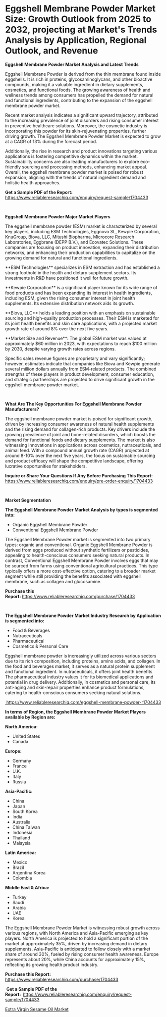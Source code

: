 <p><h1>Eggshell Membrane Powder Market Size: Growth Outlook from 2025 to 2032, projecting at Market's Trends Analysis by Application, Regional Outlook, and Revenue</h1></p><p><strong>Eggshell Membrane Powder Market Analysis and Latest Trends</strong></p>
<p><p>Eggshell Membrane Powder is derived from the thin membrane found inside eggshells. It is rich in proteins, glycosaminoglycans, and other bioactive compounds, making it a valuable ingredient in dietary supplements, cosmetics, and functional foods. The growing awareness of health and wellness trends among consumers has propelled the demand for natural and functional ingredients, contributing to the expansion of the eggshell membrane powder market.</p><p>Recent market analysis indicates a significant upward trajectory, attributed to the increasing prevalence of joint disorders and rising consumer interest in preventive healthcare solutions. Moreover, the cosmetic industry is incorporating this powder for its skin-rejuvenating properties, further driving growth. The Eggshell Membrane Powder Market is expected to grow at a CAGR of 13% during the forecast period. </p><p>Additionally, the rise in research and product innovations targeting various applications is fostering competitive dynamics within the market. Sustainability concerns are also leading manufacturers to explore eco-friendly sourcing and processing methods, enhancing market appeal. Overall, the eggshell membrane powder market is poised for robust expansion, aligning with the trends of natural ingredient demand and holistic health approaches.</p></p>
<p><strong>Get a Sample PDF of the Report:&nbsp;</strong> <a href="https://www.reliableresearchiq.com/enquiry/request-sample/1704433?utm_campaign=2452&utm_medium=2&utm_source=Github&utm_content=ia&utm_term=14022025&utm_id=eggshell-membrane-powder">https://www.reliableresearchiq.com/enquiry/request-sample/1704433</a></p>
<p>&nbsp;</p>
<p><strong>Eggshell Membrane Powder Major Market Players</strong></p>
<p><p>The eggshell membrane powder (ESM) market is characterized by several key players, including ESM Technologies, Eggnovo SL, Kewpie Corporation, KnuGroup, Biova, LLC, Mitushi Biopharma, Microcore Research Laboratories, Eggbrane (DEPP B.V.), and Ecovatec Solutions. These companies are focusing on product innovation, expanding their distribution networks, and enhancing their production capabilities to capitalize on the growing demand for natural and functional ingredients.</p><p>**ESM Technologies** specializes in ESM extraction and has established a strong foothold in the health and dietary supplement sectors. Its investments in R&D have positioned it well for future growth.</p><p>**Kewpie Corporation** is a significant player known for its wide range of food products and has been expanding its interest in health ingredients, including ESM, given the rising consumer interest in joint health supplements. Its extensive distribution network aids its growth.</p><p>**Biova, LLC** holds a leading position with an emphasis on sustainable sourcing and high-quality production processes. Their ESM is marketed for its joint health benefits and skin care applications, with a projected market growth rate of around 8% over the next five years.</p><p>**Market Size and Revenue**: The global ESM market was valued at approximately $60 million in 2023, with expectations to reach $100 million by 2030, despite varying growth rates across regions.</p><p>Specific sales revenue figures are proprietary and vary significantly; however, estimates indicate that companies like Biova and Kewpie generate several million dollars annually from ESM-related products. The combined strengths of these players in product development, consumer education, and strategic partnerships are projected to drive significant growth in the eggshell membrane powder market.</p></p>
<p>&nbsp;</p>
<p><strong>What Are The Key Opportunities For Eggshell Membrane Powder Manufacturers?</strong></p>
<p><p>The eggshell membrane powder market is poised for significant growth, driven by increasing consumer awareness of natural health supplements and the rising demand for collagen-rich products. Key drivers include the growing prevalence of joint and bone-related disorders, which boosts the demand for functional foods and dietary supplements. The market is also witnessing innovations in applications across cosmetics, nutraceuticals, and animal feed. With a compound annual growth rate (CAGR) projected at around 8-10% over the next five years, the focus on sustainable sourcing and product efficacy will shape the competitive landscape, offering lucrative opportunities for stakeholders.</p></p>
<p><strong>Inquire or Share Your Questions If Any Before Purchasing This Report:</strong> <a href="https://www.reliableresearchiq.com/enquiry/pre-order-enquiry/1704433?utm_campaign=2452&utm_medium=2&utm_source=Github&utm_content=ia&utm_term=14022025&utm_id=eggshell-membrane-powder">https://www.reliableresearchiq.com/enquiry/pre-order-enquiry/1704433</a></p>
<p>&nbsp;</p>
<p><strong>Market Segmentation</strong></p>
<p><strong>The Eggshell Membrane Powder Market Analysis by types is segmented into:</strong></p>
<p><ul><li>Organic Eggshell Membrane Powder</li><li>Conventional Eggshell Membrane Powder</li></ul></p>
<p><p>The Eggshell Membrane Powder market is segmented into two primary types: organic and conventional. Organic Eggshell Membrane Powder is derived from eggs produced without synthetic fertilizers or pesticides, appealing to health-conscious consumers seeking natural products. In contrast, Conventional Eggshell Membrane Powder involves eggs that may be sourced from farms using conventional agricultural practices. This type typically offers a more cost-effective option, catering to a broader market segment while still providing the benefits associated with eggshell membrane, such as collagen and glucosamine.</p></p>
<p><strong>Purchase this Report:&nbsp;</strong><a href="https://www.reliableresearchiq.com/purchase/1704433?utm_campaign=2452&utm_medium=2&utm_source=Github&utm_content=ia&utm_term=14022025&utm_id=eggshell-membrane-powder">https://www.reliableresearchiq.com/purchase/1704433</a></p>
<p>&nbsp;</p>
<p><strong>The Eggshell Membrane Powder Market Industry Research by Application is segmented into:</strong></p>
<p><ul><li>Food & Beverages</li><li>Nutraceuticals</li><li>Pharmaceutical</li><li>Cosmetics & Personal Care</li></ul></p>
<p><p>Eggshell membrane powder is increasingly utilized across various sectors due to its rich composition, including proteins, amino acids, and collagen. In the food and beverages market, it serves as a natural protein supplement and functional ingredient. In nutraceuticals, it offers joint health benefits. The pharmaceutical industry values it for its biomedical applications and potential in drug delivery. Additionally, in cosmetics and personal care, its anti-aging and skin-repair properties enhance product formulations, catering to health-conscious consumers seeking natural solutions.</p></p>
<p><a href="https://www.reliableresearchiq.com/eggshell-membrane-powder-r1704433?utm_campaign=2452&utm_medium=2&utm_source=Github&utm_content=ia&utm_term=14022025&utm_id=eggshell-membrane-powder">&nbsp;https://www.reliableresearchiq.com/eggshell-membrane-powder-r1704433</a></p>
<p><strong>In terms of Region, the Eggshell Membrane Powder Market Players available by Region are:</strong></p>
<p>
    <p> <strong> North America: </strong>
        <ul>
            <li>United States</li>
            <li>Canada</li>
        </ul>
        </p> 
    <p> <strong> Europe: </strong>
        <ul>
            <li>Germany</li>
            <li>France</li>
            <li>U.K.</li>
            <li>Italy</li>
            <li>Russia</li>
        </ul>
        </p> 
    <p> <strong> Asia-Pacific: </strong>
        <ul>
            <li>China</li>
            <li>Japan</li>
            <li>South Korea</li>
            <li>India</li>
            <li>Australia</li>
            <li>China Taiwan</li>
            <li>Indonesia</li>
            <li>Thailand</li>
            <li>Malaysia</li>
        </ul>
        </p> 
    <p> <strong> Latin America: </strong>
        <ul>
            <li>Mexico</li>
            <li>Brazil</li>
            <li>Argentina Korea</li>
            <li>Colombia</li>
        </ul>
        </p> 
    <p> <strong> Middle East & Africa: </strong>
        <ul>
            <li>Turkey</li>
            <li>Saudi</li>
            <li>Arabia</li>
            <li>UAE</li>
            <li>Korea</li>
        </ul>
    </p>
    </p>
<p><p>The Eggshell Membrane Powder Market is witnessing robust growth across various regions, with North America and Asia-Pacific emerging as key players. North America is projected to hold a significant portion of the market at approximately 35%, driven by increasing demand in dietary supplements. Asia-Pacific is anticipated to follow closely with a market share of around 30%, fueled by rising consumer health awareness. Europe represents about 20%, while China accounts for approximately 15%, reflecting its growing health product industry.</p></p>
<p><strong>Purchase this Report: </strong><a href="https://www.reliableresearchiq.com/purchase/1704433?utm_campaign=2452&utm_medium=2&utm_source=Github&utm_content=ia&utm_term=14022025&utm_id=eggshell-membrane-powder">https://www.reliableresearchiq.com/purchase/1704433</a></p>
<p>&nbsp;<strong>Get a Sample PDF of the Report:&nbsp;&nbsp;</strong><a href="https://www.reliableresearchiq.com/enquiry/request-sample/1704433?utm_campaign=2452&utm_medium=2&utm_source=Github&utm_content=ia&utm_term=14022025&utm_id=eggshell-membrane-powder">https://www.reliableresearchiq.com/enquiry/request-sample/1704433</a></p>
<p><strong></strong></p>
<p><p><a href="https://github.com/bogganbillie6969/Market-Research-Report-List-1/blob/main/extra-virgin-sesame-oil-market.md?utm_campaign=2452&utm_medium=2&utm_source=Github&utm_content=ia&utm_term=14022025&utm_id=eggshell-membrane-powder">Extra Virgin Sesame Oil Market</a></p></p>
